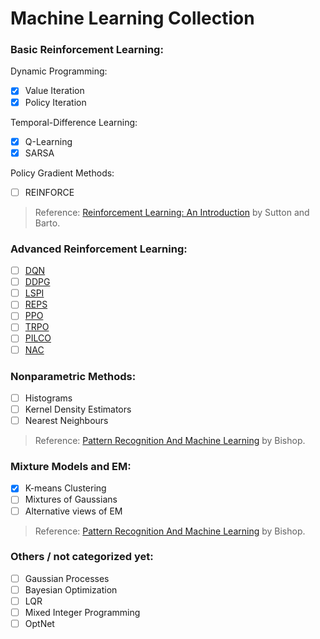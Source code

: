 # Machine Learning Collection

### Basic Reinforcement Learning:
Dynamic Programming:
- [x] Value Iteration
- [x] Policy Iteration

Temporal-Difference Learning:
- [x] Q-Learning
- [x] SARSA

Policy Gradient Methods:
- [ ] REINFORCE

> Reference: [Reinforcement Learning:
An Introduction](http://incompleteideas.net/book/bookdraft2017nov5.pdf) by Sutton and Barto.

### Advanced Reinforcement Learning:
- [ ] [DQN](https://www.cs.toronto.edu/~vmnih/docs/dqn.pdf)
- [ ] [DDPG](https://arxiv.org/abs/1509.02971)
- [ ] [LSPI](http://www.jmlr.org/papers/volume4/lagoudakis03a/lagoudakis03a.pdf)
- [ ] [REPS](https://www.ias.informatik.tu-darmstadt.de/uploads/Alumni/HerkeVanHoof/vanHoof_JMLR_2017.pdf)
- [ ] [PPO](https://arxiv.org/abs/1707.06347)
- [ ] [TRPO](https://arxiv.org/pdf/1502.05477.pdf)
- [ ] [PILCO](http://mlg.eng.cam.ac.uk/pilco/)
- [ ] [NAC](https://homes.cs.washington.edu/~todorov/courses/amath579/reading/NaturalActorCritic.pdf)

### Nonparametric Methods:
- [ ] Histograms
- [ ] Kernel Density Estimators
- [ ] Nearest Neighbours

> Reference: [Pattern Recognition And Machine Learning](http://users.isr.ist.utl.pt/~wurmd/Livros/school/Bishop%20-%20Pattern%20Recognition%20And%20Machine%20Learning%20-%20Springer%20%202006.pdf) by Bishop.

### Mixture Models and EM:
- [x] K-means Clustering
- [ ] Mixtures of Gaussians
- [ ] Alternative views of EM

> Reference: [Pattern Recognition And Machine Learning](http://users.isr.ist.utl.pt/~wurmd/Livros/school/Bishop%20-%20Pattern%20Recognition%20And%20Machine%20Learning%20-%20Springer%20%202006.pdf) by Bishop.

### Others / not categorized yet:
- [ ] Gaussian Processes
- [ ] Bayesian Optimization
- [ ] LQR
- [ ] Mixed Integer Programming
- [ ] OptNet
